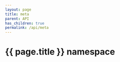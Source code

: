 ```yaml
---
layout: page
title: meta
parent: API
has_children: true
permalink: /api/meta
---
```


<h1>{{ page.title }} namespace</h1>
